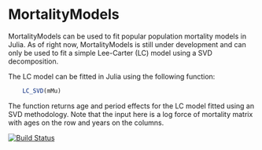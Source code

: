 # MortalityModels
MortalityModels can be used to fit popular population mortality models in Julia. As of right now, MortalityModels is still under development and can only be used to fit a simple Lee-Carter (LC) model using a SVD decomposition.

The LC model can be fitted in Julia using the following function:
``` julia
    LC_SVD(mMu)
```
The function returns age and period effects for the LC model fitted using an SVD methodology. Note that the input here is a log force of mortality matrix with ages on the row and years on the columns.


[![Build Status](https://github.com/sveekelen/JuMoMo.jl/actions/workflows/CI.yml/badge.svg?branch=master)](https://github.com/sveekelen/JuMoMo.jl/actions/workflows/CI.yml?query=branch%3Amaster)
